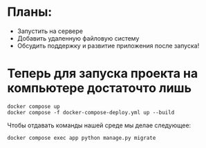 # Планы:
- Запустить на сервере
- Добавить удаленную файловую систему
- Обсудить поддержку и развитие приложения после запуска!

# Теперь для запуска проекта на компьютере достаточто лишь 

```shell
docker compose up
docker compose -f docker-compose-deploy.yml up --build
```
Чтобы отдавать команды нашей среде мы делае следующее:

```shell
docker compose exec app python manage.py migrate
```